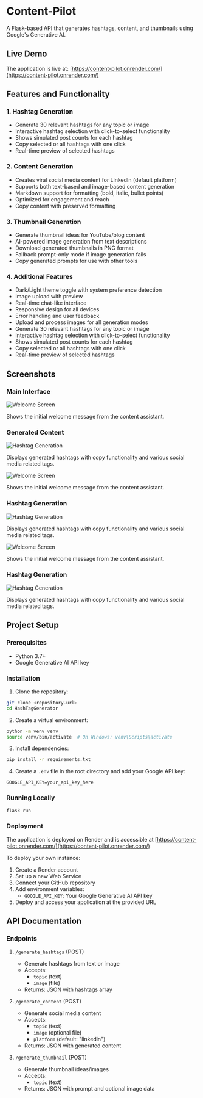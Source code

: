 # Content-Pilot

A Flask-based API that generates hashtags, content, and thumbnails using Google's Generative AI.

## Live Demo

The application is live at: [https://content-pilot.onrender.com/](https://content-pilot.onrender.com/)

## Features and Functionality

### 1. Hashtag Generation

- Generate 30 relevant hashtags for any topic or image
- Interactive hashtag selection with click-to-select functionality
- Shows simulated post counts for each hashtag
- Copy selected or all hashtags with one click
- Real-time preview of selected hashtags

### 2. Content Generation

- Creates viral social media content for LinkedIn (default platform)
- Supports both text-based and image-based content generation
- Markdown support for formatting (bold, italic, bullet points)
- Optimized for engagement and reach
- Copy content with preserved formatting

### 3. Thumbnail Generation

- Generate thumbnail ideas for YouTube/blog content
- AI-powered image generation from text descriptions
- Download generated thumbnails in PNG format
- Fallback prompt-only mode if image generation fails
- Copy generated prompts for use with other tools

### 4. Additional Features

- Dark/Light theme toggle with system preference detection
- Image upload with preview
- Real-time chat-like interface
- Responsive design for all devices
- Error handling and user feedback
- Upload and process images for all generation modes
- Generate 30 relevant hashtags for any topic or image
- Interactive hashtag selection with click-to-select functionality
- Shows simulated post counts for each hashtag
- Copy selected or all hashtags with one click
- Real-time preview of selected hashtags

## Screenshots

### Main Interface

![Welcome Screen](frontend/static/images/screenshot1.png)

Shows the initial welcome message from the content assistant.

### Generated Content

![Hashtag Generation](frontend/static/images/screenshot2.png)

Displays generated hashtags with copy functionality and various social media related tags.

![Welcome Screen](frontend/static/images/screenshot1.png)

Shows the initial welcome message from the content assistant.

### Hashtag Generation

![Hashtag Generation](frontend/static/images/screenshot2.png)

Displays generated hashtags with copy functionality and various social media related tags.

![Welcome Screen](frontend/static/images/screenshot1.png)

Shows the initial welcome message from the content assistant.

### Hashtag Generation

![Hashtag Generation](frontend/static/images/screenshot2.png)

Displays generated hashtags with copy functionality and various social media related tags.

## Project Setup

### Prerequisites

- Python 3.7+
- Google Generative AI API key

### Installation

1. Clone the repository:

```bash
git clone <repository-url>
cd HashTagGenerator
```

2. Create a virtual environment:

```bash
python -m venv venv
source venv/bin/activate  # On Windows: venv\Scripts\activate
```

3. Install dependencies:

```bash
pip install -r requirements.txt
```

4. Create a `.env` file in the root directory and add your Google API key:

```plaintext
GOOGLE_API_KEY=your_api_key_here
```

### Running Locally

```bash
flask run
```

### Deployment

The application is deployed on Render and is accessible at [https://content-pilot.onrender.com/](https://content-pilot.onrender.com/)

To deploy your own instance:

1. Create a Render account
2. Set up a new Web Service
3. Connect your GitHub repository
4. Add environment variables:
   - `GOOGLE_API_KEY`: Your Google Generative AI API key
5. Deploy and access your application at the provided URL

## API Documentation

### Endpoints

1. `/generate_hashtags` (POST)
   - Generate hashtags from text or image
   - Accepts: 
     - `topic` (text)
     - `image` (file)
   - Returns: JSON with hashtags array

2. `/generate_content` (POST)
   - Generate social media content
   - Accepts:
     - `topic` (text)
     - `image` (optional file)
     - `platform` (default: "linkedin")
   - Returns: JSON with generated content

3. `/generate_thumbnail` (POST)
   - Generate thumbnail ideas/images
   - Accepts:
     - `topic` (text)
   - Returns: JSON with prompt and optional image data
